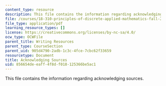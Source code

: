 ```yaml
---
content_type: resource
description: This file contains the information regarding acknowledging sources.
file: /courses/18-310-principles-of-discrete-applied-mathematics-fall-2013/856654deeaff4f8df018125366be5ac1_MIT18_310F13_acknowledg.pdf
file_type: application/pdf
learning_resource_types: []
license: https://creativecommons.org/licenses/by-nc-sa/4.0/
ocw_type: OCWFile
parent_title: Writing Resources
parent_type: CourseSection
parent_uid: 905d4790-2adb-1c3c-4fce-7cbc62f33659
resourcetype: Document
title: Acknowledging Sources
uid: 856654de-eaff-4f8d-f018-125366be5ac1
---
```

This file contains the information regarding acknowledging sources.
